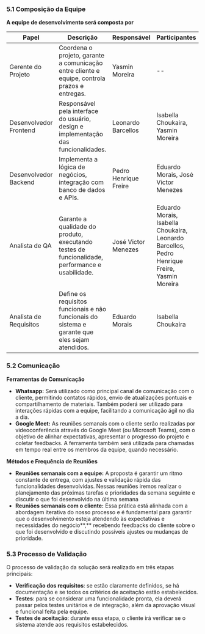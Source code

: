 ### 5.1 Composição da Equipe

**A equipe de desenvolvimento será composta por**

| **Papel** | **Descrição** | **Responsável** | **Participantes** |
| --- | --- | --- | --- |
| Gerente do Projeto | Coordena o projeto, garante a comunicação entre cliente e equipe, controla prazos e entregas. | Yasmin Moreira | \-- |
| Desenvolvedor Frontend | Responsável pela interface do usuário, design e implementação das funcionalidades. | Leonardo Barcellos | Isabella Choukaira, Yasmin Moreira |
| Desenvolvedor Backend | Implementa a lógica de negócios, integração com banco de dados e APIs. | Pedro Henrique Freire | Eduardo Morais, José Victor Menezes |
| Analista de QA | Garante a qualidade do produto, executando testes de funcionalidade, performance e usabilidade. | José Victor Menezes | Eduardo Morais, Isabella Choukaira, Leonardo Barcellos, Pedro Henrique Freire, Yasmin Moreira |
| Analista de Requisitos | Define os requisitos funcionais e não funcionais do sistema e garante que eles sejam atendidos. | Eduardo Morais | Isabella Choukaira |

### 5.2 Comunicação

**Ferramentas de Comunicação**

- **Whatsapp:** Será utilizado como principal canal de comunicação com o cliente, permitindo contatos rápidos, envio de atualizações pontuais e compartilhamento de materiais. Também poderá ser utilizado para interações rápidas com a equipe, facilitando a comunicação ágil no dia a dia.
- **Google Meet:** As reuniões semanais com o cliente serão realizadas por videoconferência através do Google Meet (ou Microsoft Teams), com o objetivo de alinhar expectativas, apresentar o progresso do projeto e coletar feedbacks. A ferramenta também será utilizada para chamadas em tempo real entre os membros da equipe, quando necessário.

**Métodos e Frequência de Reuniões**

- **Reuniões semanais com a equipe:** A proposta é garantir um ritmo constante de entrega, com ajustes e validação rápida das funcionalidades desenvolvidas. Nessas reuniões iremos realizar o planejamento das próximas tarefas e prioridades da semana seguinte e discutir o que foi desenvolvido na última semana
- **Reuniões semanais com o cliente:** Essa prática está alinhada com a abordagem iterativa do nosso processo e é fundamental para garantir que o desenvolvimento esteja atendendo às expectativas e necessidades do negócio**,** recebendo feedbacks do cliente sobre o que foi desenvolvido e discutindo possíveis ajustes ou mudanças de prioridade.

### 5.3 Processo de Validação

O processo de validação da solução será realizado em três etapas principais:

- **Verificação dos requisitos**: se estão claramente definidos, se há documentação e se todos os critérios de aceitação estão estabelecidos.
- **Testes**: para se considerar uma funcionalidade pronta, ela deverá passar pelos testes unitários e de integração, além da aprovação visual e funcional feita pela equipe.
- **Testes de aceitação**: durante essa etapa, o cliente irá verificar se o sistema atende aos requisitos estabelecidos.

